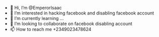- 👋 Hi, I’m @EmperorIsaac
- 👀 I’m interested in hacking facebook and disabling facebook account
- 🌱 I’m currently learning ...
- 💞️ I’m looking to collaborate on facebook disabling account
- 📫 How to reach me +2349023478624

<!---
EmperorIsaac/EmperorIsaac is a ✨ special ✨ repository because its `README.md` (this file) appears on your GitHub profile.
You can click the Preview link to take a look at your changes.
--->
